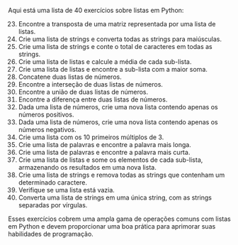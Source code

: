 Aqui está uma lista de 40 exercícios sobre listas em Python:

23. Encontre a transposta de uma matriz representada por uma lista de listas.
24. Crie uma lista de strings e converta todas as strings para maiúsculas.
25. Crie uma lista de strings e conte o total de caracteres em todas as strings.
26. Crie uma lista de listas e calcule a média de cada sub-lista.
27. Crie uma lista de listas e encontre a sub-lista com a maior soma.
28. Concatene duas listas de números.
29. Encontre a interseção de duas listas de números.
30. Encontre a união de duas listas de números.
31. Encontre a diferença entre duas listas de números.
32. Dada uma lista de números, crie uma nova lista contendo apenas os números positivos.
33. Dada uma lista de números, crie uma nova lista contendo apenas os números negativos.
34. Crie uma lista com os 10 primeiros múltiplos de 3.
35. Crie uma lista de palavras e encontre a palavra mais longa.
36. Crie uma lista de palavras e encontre a palavra mais curta.
37. Crie uma lista de listas e some os elementos de cada sub-lista, armazenando os resultados em uma nova lista.
38. Crie uma lista de strings e remova todas as strings que contenham um determinado caractere.
39. Verifique se uma lista está vazia.
40. Converta uma lista de strings em uma única string, com as strings separadas por vírgulas.

Esses exercícios cobrem uma ampla gama de operações comuns com listas em Python e devem proporcionar uma boa prática
para aprimorar suas habilidades de programação.